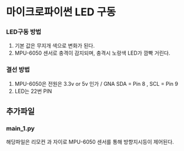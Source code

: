 # 마이크로파이썬 LED 구동

### LED구동 방법
1. 기본 값은 무지개 색으로 변화가 된다.
2. MPU-6050 센서로 충격이 감지되며, 충격시 노랑색 LED가 깜빡 거린다.


### 결선 방법

1. MPU-6050은 전원은 3.3v or 5v 인가 / GNA SDA = Pin 8  , SCL = Pin 9
2. LED는 22번 PIN


## 추가파일 
### main_1.py
해당파일은 리모컨 과 자이로  MPU-6050 센서를 통해 방향지시등이 제어된다.
